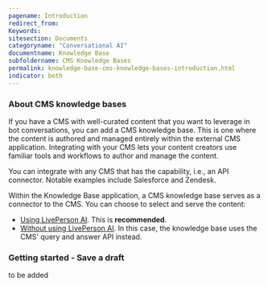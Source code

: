```yaml
---
pagename: Introduction
redirect_from:
Keywords:
sitesection: Documents
categoryname: "Conversational AI"
documentname: Knowledge Base
subfoldername: CMS Knowledge Bases
permalink: knowledge-base-cms-knowledge-bases-introduction.html
indicator: both
---
```


### About CMS knowledge bases

If you have a CMS with well-curated content that you want to leverage in bot conversations, you can add a CMS knowledge base. This is one where the content is authored and managed entirely within the external CMS application. Integrating with your CMS lets your content creators use familiar tools and workflows to author and manage the content.

You can integrate with any CMS that has the capability, i.e., an API connector. Notable examples include Salesforce and Zendesk. 

Within the Knowledge Base application, a CMS knowledge base serves as a connector to the CMS. You can choose to select and serve the content:

* [Using LivePerson AI](knowledge-base-cms-knowledge-bases-cms-kbs-with-liveperson-ai.html). This is **recommended**. 
* [Without using LivePerson AI](knowledge-base-cms-knowledge-bases-cms-kbs-without-liveperson-ai.html). In this case, the knowledge base uses the CMS' query and answer API instead.

### Getting started - Save a draft

to be added